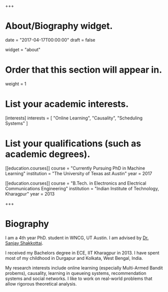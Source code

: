 +++
# About/Biography widget.

date = "2017-04-17T00:00:00"
draft = false

widget = "about"

# Order that this section will appear in.
weight = 1

# List your academic interests.
[interests]
  interests = [
    "Online Learning",
    "Causality",
    "Scheduling Systems"
  ]

# List your qualifications (such as academic degrees).
[[education.courses]]
  course = "Currently Pursuing PhD in Machine Learning"
  institution = "The University of Texas ast Austin"
  year = 2017

[[education.courses]]
  course = "B.Tech. in Electronics and Electrical Communications Engineering"
  institution = "Indian Institute of Technology, Kharagpur"
  year = 2013

 
+++

# Biography

I am a 4th year PhD. student in WNCG, UT Austin. I am advised by [Dr. Sanjay Shakkottai](http://users.ece.utexas.edu/~shakkott/Sanjay_Shakkottai/Contact.html). 

I received my Bachelors degree in ECE, IIT Kharagpur in 2013.  I have spent most of my childhood in Durgapur and Kolkata, West Bengal, India. 

My research interests include online learning (especially Multi-Armed Bandit probems),  causality, learning in queueing systems, recommendation systems and social networks. I like to work on real-world problems that allow rigorous theoretical analysis.
